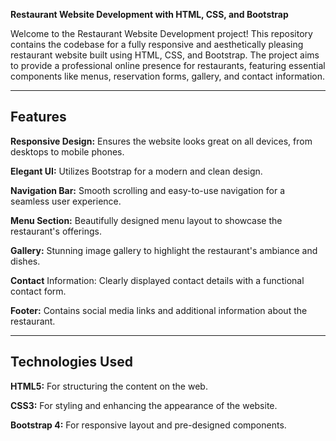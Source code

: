 **Restaurant Website Development with HTML, CSS, and Bootstrap**

Welcome to the Restaurant Website Development project! This repository contains the codebase for a fully responsive and aesthetically pleasing restaurant website built using HTML, CSS, and Bootstrap. The project aims to provide a professional online presence for restaurants, featuring essential components like menus, reservation forms, gallery, and contact information.
<hr>

<h2>Features</h2>

**Responsive Design:** Ensures the website looks great on all devices, from desktops to mobile phones.

**Elegant UI:** Utilizes Bootstrap for a modern and clean design.

**Navigation Bar:** Smooth scrolling and easy-to-use navigation for a seamless user experience.

**Menu Section:** Beautifully designed menu layout to showcase the restaurant's offerings.

**Gallery:** Stunning image gallery to highlight the restaurant's ambiance and dishes.

**Contact** Information: Clearly displayed contact details with a functional contact form.

**Footer:** Contains social media links and additional information about the restaurant.
<hr>

<h2>Technologies Used</h2>

**HTML5:** For structuring the content on the web.

**CSS3:** For styling and enhancing the appearance of the website.

**Bootstrap 4:** For responsive layout and pre-designed components.
